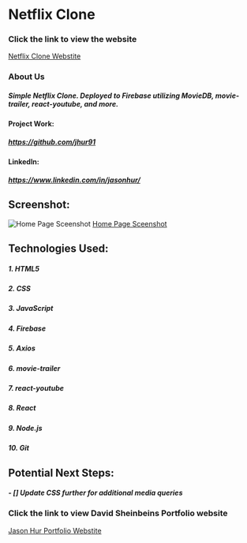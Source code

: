 # **Netflix Clone**

### Click the link to view the website

[Netflix Clone Webstite](https://netflix-clone-c5081.web.app/)

### About Us

##### Simple Netflix Clone. Deployed to Firebase utilizing MovieDB, movie-trailer, react-youtube, and more.

#### Project Work:

##### https://github.com/jhur91

#### LinkedIn:

##### https://www.linkedin.com/in/jasonhur/

## Screenshot:

![Home Page Sceenshot](https://i.imgur.com/KMYP1au.png)
[Home Page Sceenshot](https://imgur.com/KMYP1au)

## Technologies Used:

##### 1. HTML5

##### 2. CSS

##### 3. JavaScript

##### 4. Firebase

##### 5. Axios

##### 6. movie-trailer

##### 7. react-youtube

##### 8. React

##### 9. Node.js

##### 10. Git

## Potential Next Steps:

##### - [] Update CSS further for additional media queries

### Click the link to view David Sheinbeins Portfolio website

[Jason Hur Portfolio Webstite](http://www.jasonhur.herokuapp.com/)
